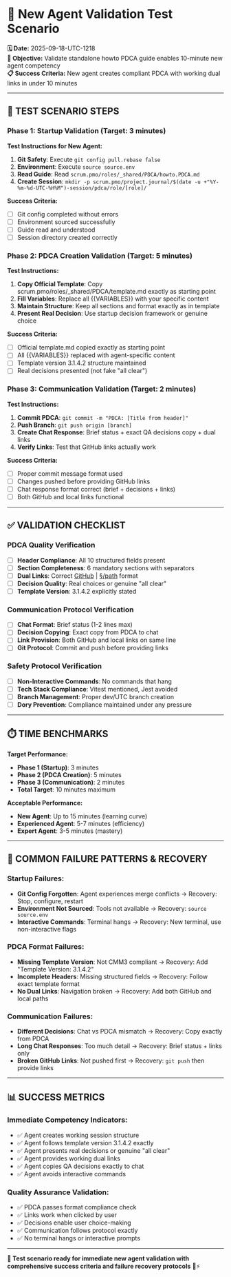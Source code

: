 # 🧪 **New Agent Validation Test Scenario**

**🗓️ Date:** 2025-09-18-UTC-1218  
**🎯 Objective:** Validate standalone howto PDCA guide enables 10-minute new agent competency  
**📋 Success Criteria:** New agent creates compliant PDCA with working dual links in under 10 minutes  

---

## **🔬 TEST SCENARIO STEPS**

### **Phase 1: Startup Validation (Target: 3 minutes)**

**Test Instructions for New Agent:**
1. **Git Safety**: Execute `git config pull.rebase false`
2. **Environment**: Execute `source source.env`  
3. **Read Guide**: Read `scrum.pmo/roles/_shared/PDCA/howto.PDCA.md`
4. **Create Session**: `mkdir -p scrum.pmo/project.journal/$(date -u +"%Y-%m-%d-UTC-%H%M")-session/pdca/role/[role]/`

**Success Criteria:**
- [ ] Git config completed without errors
- [ ] Environment sourced successfully  
- [ ] Guide read and understood
- [ ] Session directory created correctly

### **Phase 2: PDCA Creation Validation (Target: 5 minutes)**

**Test Instructions:**
1. **Copy Official Template**: Copy scrum.pmo/roles/_shared/PDCA/template.md exactly as starting point
2. **Fill Variables**: Replace all {{VARIABLES}} with your specific content
3. **Maintain Structure**: Keep all sections and format exactly as in template
4. **Present Real Decision**: Use startup decision framework or genuine choice

**Success Criteria:**
- [ ] Official template.md copied exactly as starting point
- [ ] All {{VARIABLES}} replaced with agent-specific content
- [ ] Template version 3.1.4.2 structure maintained
- [ ] Real decisions presented (not fake "all clear")

### **Phase 3: Communication Validation (Target: 2 minutes)**

**Test Instructions:**
1. **Commit PDCA**: `git commit -m "PDCA: [Title from header]"`
2. **Push Branch**: `git push origin [branch]`
3. **Create Chat Response**: Brief status + exact QA decisions copy + dual links
4. **Verify Links**: Test that GitHub links actually work

**Success Criteria:**
- [ ] Proper commit message format used
- [ ] Changes pushed before providing GitHub links
- [ ] Chat response format correct (brief + decisions + links)
- [ ] Both GitHub and local links functional

---

## **✅ VALIDATION CHECKLIST**

### **PDCA Quality Verification**
- [ ] **Header Compliance**: All 10 structured fields present
- [ ] **Section Completeness**: 6 mandatory sections with separators
- [ ] **Dual Links**: Correct [GitHub](URL) | [§/path](../relative) format
- [ ] **Decision Quality**: Real choices or genuine "all clear"
- [ ] **Template Version**: 3.1.4.2 explicitly stated

### **Communication Protocol Verification**
- [ ] **Chat Format**: Brief status (1-2 lines max)
- [ ] **Decision Copying**: Exact copy from PDCA to chat
- [ ] **Link Provision**: Both GitHub and local links on same line
- [ ] **Git Protocol**: Commit and push before providing links

### **Safety Protocol Verification**
- [ ] **Non-Interactive Commands**: No commands that hang
- [ ] **Tech Stack Compliance**: Vitest mentioned, Jest avoided
- [ ] **Branch Management**: Proper dev/UTC branch creation
- [ ] **Dory Prevention**: Compliance maintained under any pressure

---

## **⏱️ TIME BENCHMARKS**

**Target Performance:**
- **Phase 1 (Startup)**: 3 minutes
- **Phase 2 (PDCA Creation)**: 5 minutes  
- **Phase 3 (Communication)**: 2 minutes
- **Total Target**: 10 minutes maximum

**Acceptable Performance:**
- **New Agent**: Up to 15 minutes (learning curve)
- **Experienced Agent**: 5-7 minutes (efficiency)
- **Expert Agent**: 3-5 minutes (mastery)

---

## **🚨 COMMON FAILURE PATTERNS & RECOVERY**

### **Startup Failures:**
- **Git Config Forgotten**: Agent experiences merge conflicts → Recovery: Stop, configure, restart
- **Environment Not Sourced**: Tools not available → Recovery: `source source.env`
- **Interactive Commands**: Terminal hangs → Recovery: New terminal, use non-interactive flags

### **PDCA Format Failures:**
- **Missing Template Version**: Not CMM3 compliant → Recovery: Add "Template Version: 3.1.4.2"
- **Incomplete Headers**: Missing structured fields → Recovery: Follow exact template format
- **No Dual Links**: Navigation broken → Recovery: Add both GitHub and local paths

### **Communication Failures:**
- **Different Decisions**: Chat vs PDCA mismatch → Recovery: Copy exactly from PDCA
- **Long Chat Responses**: Too much detail → Recovery: Brief status + links only
- **Broken GitHub Links**: Not pushed first → Recovery: `git push` then provide links

---

## **📊 SUCCESS METRICS**

### **Immediate Competency Indicators:**
- ✅ Agent creates working session structure
- ✅ Agent follows template version 3.1.4.2 exactly
- ✅ Agent presents real decisions or genuine "all clear"
- ✅ Agent provides working dual links  
- ✅ Agent copies QA decisions exactly to chat
- ✅ Agent avoids interactive commands

### **Quality Assurance Validation:**
- ✅ PDCA passes format compliance check
- ✅ Links work when clicked by user
- ✅ Decisions enable user choice-making
- ✅ Communication follows protocol exactly
- ✅ No terminal hangs or interactive prompts

---

**🧪 Test scenario ready for immediate new agent validation with comprehensive success criteria and failure recovery protocols** 🔬⚡